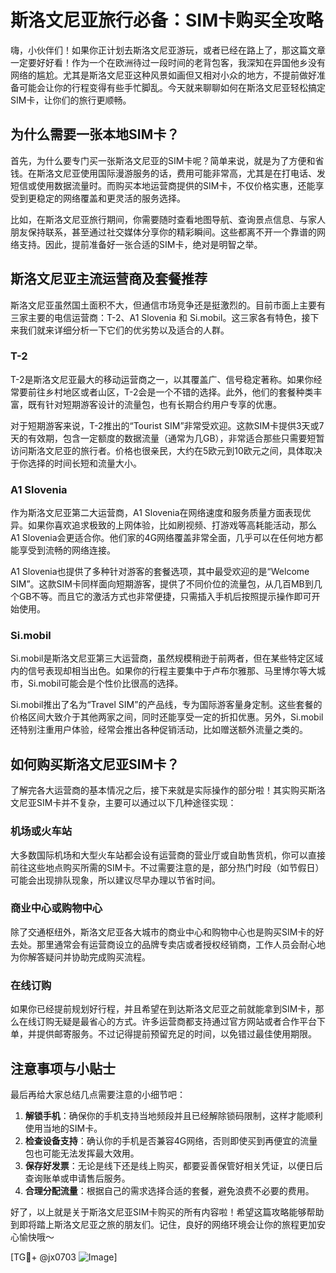 # 斯洛文尼亚旅行必备：SIM卡购买全攻略

嗨，小伙伴们！如果你正计划去斯洛文尼亚游玩，或者已经在路上了，那这篇文章一定要好好看！作为一个在欧洲待过一段时间的老背包客，我深知在异国他乡没有网络的尴尬。尤其是斯洛文尼亚这种风景如画但又相对小众的地方，不提前做好准备可能会让你的行程变得有些手忙脚乱。今天就来聊聊如何在斯洛文尼亚轻松搞定SIM卡，让你们的旅行更顺畅。

## 为什么需要一张本地SIM卡？

首先，为什么要专门买一张斯洛文尼亚的SIM卡呢？简单来说，就是为了方便和省钱。在斯洛文尼亚使用国际漫游服务的话，费用可能非常高，尤其是在打电话、发短信或使用数据流量时。而购买本地运营商提供的SIM卡，不仅价格实惠，还能享受到更稳定的网络覆盖和更灵活的服务选择。

比如，在斯洛文尼亚旅行期间，你需要随时查看地图导航、查询景点信息、与家人朋友保持联系，甚至通过社交媒体分享你的精彩瞬间。这些都离不开一个靠谱的网络支持。因此，提前准备好一张合适的SIM卡，绝对是明智之举。

## 斯洛文尼亚主流运营商及套餐推荐

斯洛文尼亚虽然国土面积不大，但通信市场竞争还是挺激烈的。目前市面上主要有三家主要的电信运营商：T-2、A1 Slovenia 和 Si.mobil。这三家各有特色，接下来我们就来详细分析一下它们的优劣势以及适合的人群。

### T-2
T-2是斯洛文尼亚最大的移动运营商之一，以其覆盖广、信号稳定著称。如果你经常要前往乡村地区或者山区，T-2会是一个不错的选择。此外，他们的套餐种类丰富，既有针对短期游客设计的流量包，也有长期合约用户专享的优惠。

对于短期游客来说，T-2推出的“Tourist SIM”非常受欢迎。这款SIM卡提供3天或7天的有效期，包含一定额度的数据流量（通常为几GB），非常适合那些只需要短暂访问斯洛文尼亚的旅行者。价格也很亲民，大约在5欧元到10欧元之间，具体取决于你选择的时间长短和流量大小。

### A1 Slovenia
作为斯洛文尼亚第二大运营商，A1 Slovenia在网络速度和服务质量方面表现优异。如果你喜欢追求极致的上网体验，比如刷视频、打游戏等高耗能活动，那么A1 Slovenia会更适合你。他们家的4G网络覆盖非常全面，几乎可以在任何地方都能享受到流畅的网络连接。

A1 Slovenia也提供了多种针对游客的套餐选项，其中最受欢迎的是“Welcome SIM”。这款SIM卡同样面向短期游客，提供了不同价位的流量包，从几百MB到几个GB不等。而且它的激活方式也非常便捷，只需插入手机后按照提示操作即可开始使用。

### Si.mobil
Si.mobil是斯洛文尼亚第三大运营商，虽然规模稍逊于前两者，但在某些特定区域内的信号表现却相当出色。如果你的行程主要集中于卢布尔雅那、马里博尔等大城市，Si.mobil可能会是个性价比很高的选择。

Si.mobil推出了名为“Travel SIM”的产品线，专为国际游客量身定制。这些套餐的价格区间大致介于其他两家之间，同时还能享受一定的折扣优惠。另外，Si.mobil还特别注重用户体验，经常会推出各种促销活动，比如赠送额外流量之类的。

## 如何购买斯洛文尼亚SIM卡？

了解完各大运营商的基本情况之后，接下来就是实际操作的部分啦！其实购买斯洛文尼亚SIM卡并不复杂，主要可以通过以下几种途径实现：

### 机场或火车站
大多数国际机场和大型火车站都会设有运营商的营业厅或自助售货机，你可以直接前往这些地点购买所需的SIM卡。不过需要注意的是，部分热门时段（如节假日）可能会出现排队现象，所以建议尽早办理以节省时间。

### 商业中心或购物中心
除了交通枢纽外，斯洛文尼亚各大城市的商业中心和购物中心也是购买SIM卡的好去处。那里通常会有运营商设立的品牌专卖店或者授权经销商，工作人员会耐心地为你解答疑问并协助完成购买流程。

### 在线订购
如果你已经提前规划好行程，并且希望在到达斯洛文尼亚之前就能拿到SIM卡，那么在线订购无疑是最省心的方式。许多运营商都支持通过官方网站或者合作平台下单，并提供邮寄服务。不过记得提前预留充足的时间，以免错过最佳使用期限。

## 注意事项与小贴士

最后再给大家总结几点需要注意的小细节吧：
1. **解锁手机**：确保你的手机支持当地频段并且已经解除锁码限制，这样才能顺利使用当地的SIM卡。
2. **检查设备支持**：确认你的手机是否兼容4G网络，否则即使买到再便宜的流量包也可能无法发挥最大效用。
3. **保存好发票**：无论是线下还是线上购买，都要妥善保管好相关凭证，以便日后查询账单或申请售后服务。
4. **合理分配流量**：根据自己的需求选择合适的套餐，避免浪费不必要的费用。

好了，以上就是关于斯洛文尼亚SIM卡购买的所有内容啦！希望这篇攻略能够帮助到即将踏上斯洛文尼亚之旅的朋友们。记住，良好的网络环境会让你的旅程更加安心愉快哦～

[TG💪+ @jx0703 ![Image](https://github.com/user-attachments/assets/dbca1d08-cadb-493c-b0ec-ad6f7a83f270)]